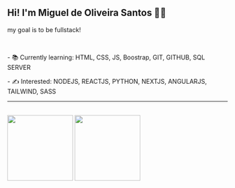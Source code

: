 ## Hi! I'm Miguel de Oliveira Santos 👋🙂 
<p>my goal is to be fullstack!</p>
<br>

<p>- 📚 Currently learning: HTML, CSS, JS, Boostrap, GIT, GITHUB, SQL SERVER</p>   
<p>- ✍ Interested: NODEJS, REACTJS, PYTHON, NEXTJS, ANGULARJS, TAILWIND, SASS</p>
<HR> 
   <br>
   <div>
<img height="150em" src="https://github-readme-stats.vercel.app/api/top-langs/?username=miguelsantos1&layout=compact&langs_count=7&theme=ocean_dark"/> 
      <img height="150em" src="https://github-readme-stats.vercel.app/api?username=miguelsantos1&theme=ocean_dark&show_icons=true"/>
</div>

 

   
  


   

